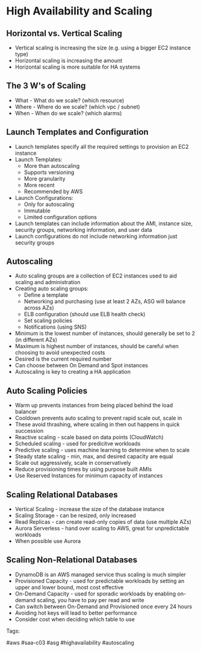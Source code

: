 # High Availability and Scaling

## Horizontal vs. Vertical Scaling

* Vertical scaling is increasing the size (e.g. using a bigger EC2
  instance type)
* Horizontal scaling is increasing the amount
* Horizontal scaling is more suitable for HA systems

## The 3 W's of Scaling

* What - What do we scale? (which resource)
* Where - Where do we scale? (which vpc / subnet)
* When - When do we scale? (which alarms)

## Launch Templates and Configuration

* Launch templates specify all the required settings to provision an
  EC2 instance
* Launch Templates:
  * More than autoscaling
  * Supports versioning
  * More granularity
  * More recent
  * Recommended by AWS
* Launch Configurations:
  * Only for autoscaling
  * Immutable
  * Limited configuration options
* Launch templates can include information about the AMI, instance size,
  security groups, networking information, and user data
* Launch configurations do not include networking information just
  security groups

## Autoscaling

* Auto scaling groups are a collection of EC2 instances used to aid
  scaling and administration
* Creating auto scaling groups:
  * Define a template
  * Networking and purchasing (use at least 2 AZs, ASG will balance
    across AZs)
  * ELB configuration (should use ELB health check)
  * Set scaling policies
  * Notifications (using SNS)
* Minimum is the lowest number of instances, should generally be set to
  2 (in different AZs)
* Maximum is highest number of instances, should be careful when
  choosing to avoid unexpected costs
* Desired is the current required number
* Can choose between On Demand and Spot instances
* Autoscaling is key to creating a HA application

## Auto Scaling Policies

* Warm up prevents instances from being placed behind the load balancer
* Cooldown prevents auto scaling to prevent rapid scale out, scale in
* These avoid thrashing, where scaling in then out happens in quick
  succession
* Reactive scaling - scale based on data points (CloudWatch)
* Scheduled scaling - used for predicitve workloads
* Predictive scaling - uses machine learning to determine when to scale
* Steady state scaling - min, max, and desired capacity are equal
* Scale out aggressively, scale in conservatively
* Reduce provisioning times by using purpose built AMIs
* Use Reserved Instances for minimum capacity of instances

## Scaling Relational Databases

* Vertical Scaling - increase the size of the database instance
* Scaling Storage - can be resized, only increased
* Read Replicas - can create read-only copies of data (use multiple AZs)
* Aurora Serverless - hand over scaling to AWS, great for unpredictable
  workloads
* When possible use Aurora

## Scaling Non-Relational Databases

* DynamoDB is an AWS managed service thus scaling is much simpler
* Provisioned Capacity - used for predictable workloads by setting an
  upper and lower bound, most cost effective
* On-Demand Capacity - used for sporadic workloads by enabling on-demand
  scaling, you have to pay per read and write
* Can switch between On-Demand and Provisioned once every 24 hours
* Avoiding hot keys will lead to better performance
* Consider cost when deciding which table to use

Tags:

  #aws #saa-c03 #asg #highavailability #autoscaling
